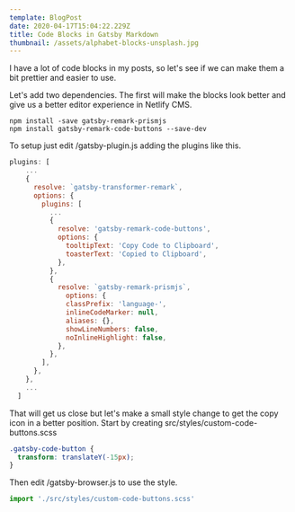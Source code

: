```yaml
---
template: BlogPost
date: 2020-04-17T15:04:22.229Z
title: Code Blocks in Gatsby Markdown
thumbnail: /assets/alphabet-blocks-unsplash.jpg
---
```


I have a lot of code blocks in my posts, so let's see if we can make them a bit prettier and easier to use.

Let's add two dependencies. The first will make the blocks look better and give us a better editor experience in Netlify CMS.

```shell
npm install -save gatsby-remark-prismjs
npm install gatsby-remark-code-buttons --save-dev
```

To setup just edit /gatsby-plugin.js adding the plugins like this.

```javascript
plugins: [
    ...
    {
      resolve: `gatsby-transformer-remark`,
      options: {
        plugins: [
          ...
          {
            resolve: 'gatsby-remark-code-buttons',
            options: {
              tooltipText: 'Copy Code to Clipboard',
              toasterText: 'Copied to Clipboard',
            },
          },
          {
            resolve: `gatsby-remark-prismjs`,
              options: {
              classPrefix: 'language-',
              inlineCodeMarker: null,
              aliases: {},
              showLineNumbers: false,
              noInlineHighlight: false,
            },
          },
        ],
      },
    },
    ...
  ]
```

That will get us close but let's make a small style change to get the copy icon in a better position. Start by creating src/styles/custom-code-buttons.scss

```scss
.gatsby-code-button {
  transform: translateY(-15px);
}
```

Then edit /gatsby-browser.js to use the style.

```javascript
import './src/styles/custom-code-buttons.scss'
```
